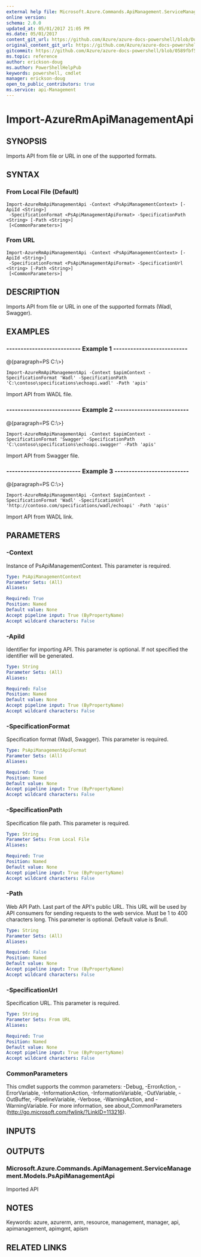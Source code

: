 ```yaml
---
external help file: Microsoft.Azure.Commands.ApiManagement.ServiceManagement.dll-Help.xml
online version:
schema: 2.0.0
updated_at: 05/01/2017 21:05 PM
ms.date: 05/01/2017
content_git_url: https://github.com/Azure/azure-docs-powershell/blob/DuncanmaMSFT-patch-1/azureps-cmdlets-docs/ResourceManager/AzureRM.ApiManagement/v1.0.4.3/Import-AzureRmApiManagementApi.md
original_content_git_url: https://github.com/Azure/azure-docs-powershell/blob/DuncanmaMSFT-patch-1/azureps-cmdlets-docs/ResourceManager/AzureRM.ApiManagement/v1.0.4.3/Import-AzureRmApiManagementApi.md
gitcommit: https://github.com/Azure/azure-docs-powershell/blob/0589fbf53d27e39e0cf445261d29c64fb0859d62
ms.topic: reference
author: erickson-doug
ms.author: PowerShellHelpPub
keywords: powershell, cmdlet
manager: erickson-doug
open_to_public_contributors: true
ms.service: api-Management
---
```


# Import-AzureRmApiManagementApi

## SYNOPSIS
Imports API from file or URL in one of the supported formats.

## SYNTAX

### From Local File (Default)
```
Import-AzureRmApiManagementApi -Context <PsApiManagementContext> [-ApiId <String>]
 -SpecificationFormat <PsApiManagementApiFormat> -SpecificationPath <String> [-Path <String>]
 [<CommonParameters>]
```

### From URL
```
Import-AzureRmApiManagementApi -Context <PsApiManagementContext> [-ApiId <String>]
 -SpecificationFormat <PsApiManagementApiFormat> -SpecificationUrl <String> [-Path <String>]
 [<CommonParameters>]
```

## DESCRIPTION
Imports API from file or URL in one of the supported formats (Wadl, Swagger).

## EXAMPLES

### --------------------------  Example 1  --------------------------
@{paragraph=PS C:\\\>}





```
Import-AzureRmApiManagementApi -Context $apimContext -SpecificationFormat 'Wadl' -SpecificationPath 'C:\contoso\specifications\echoapi.wadl' -Path 'apis'
```

Import API from WADL file.

### --------------------------  Example 2  --------------------------
@{paragraph=PS C:\\\>}





```
Import-AzureRmApiManagementApi -Context $apimContext -SpecificationFormat 'Swagger' -SpecificationPath 'C:\contoso\specifications\echoapi.swagger' -Path 'apis'
```

Import API from Swagger file.

### --------------------------  Example 3  --------------------------
@{paragraph=PS C:\\\>}





```
Import-AzureRmApiManagementApi -Context $apimContext -SpecificationFormat 'Wadl' -SpecificationUrl 'http://contoso.com/specifications/wadl/echoapi' -Path 'apis'
```

Import API from WADL link.

## PARAMETERS

### -Context
Instance of PsApiManagementContext.
This parameter is required.

```yaml
Type: PsApiManagementContext
Parameter Sets: (All)
Aliases: 

Required: True
Position: Named
Default value: None
Accept pipeline input: True (ByPropertyName)
Accept wildcard characters: False
```

### -ApiId
Identifier for importing API.
This parameter is optional.
If not specified the identifier will be generated.

```yaml
Type: String
Parameter Sets: (All)
Aliases: 

Required: False
Position: Named
Default value: None
Accept pipeline input: True (ByPropertyName)
Accept wildcard characters: False
```

### -SpecificationFormat
Specification format (Wadl, Swagger).
This parameter is required.

```yaml
Type: PsApiManagementApiFormat
Parameter Sets: (All)
Aliases: 

Required: True
Position: Named
Default value: None
Accept pipeline input: True (ByPropertyName)
Accept wildcard characters: False
```

### -SpecificationPath
Specification file path.
This parameter is required.

```yaml
Type: String
Parameter Sets: From Local File
Aliases: 

Required: True
Position: Named
Default value: None
Accept pipeline input: True (ByPropertyName)
Accept wildcard characters: False
```

### -Path
Web API Path.
Last part of the API's public URL.
This URL will be used by API consumers for sending requests to the web service.
Must be 1 to 400 characters long.
This parameter is optional.
Default value is $null.

```yaml
Type: String
Parameter Sets: (All)
Aliases: 

Required: False
Position: Named
Default value: None
Accept pipeline input: True (ByPropertyName)
Accept wildcard characters: False
```

### -SpecificationUrl
Specification URL.
This parameter is required.

```yaml
Type: String
Parameter Sets: From URL
Aliases: 

Required: True
Position: Named
Default value: None
Accept pipeline input: True (ByPropertyName)
Accept wildcard characters: False
```

### CommonParameters
This cmdlet supports the common parameters: -Debug, -ErrorAction, -ErrorVariable, -InformationAction, -InformationVariable, -OutVariable, -OutBuffer, -PipelineVariable, -Verbose, -WarningAction, and -WarningVariable. For more information, see about_CommonParameters (http://go.microsoft.com/fwlink/?LinkID=113216).

## INPUTS

## OUTPUTS

### Microsoft.Azure.Commands.ApiManagement.ServiceManagement.Models.PsApiManagementApi
Imported API

## NOTES
Keywords: azure, azurerm, arm, resource, management, manager, api, apimanagement, apimgmt, apism

## RELATED LINKS

